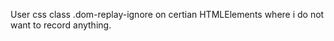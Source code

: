 


User css class .dom-replay-ignore on certian HTMLElements where i do not want to record anything.

